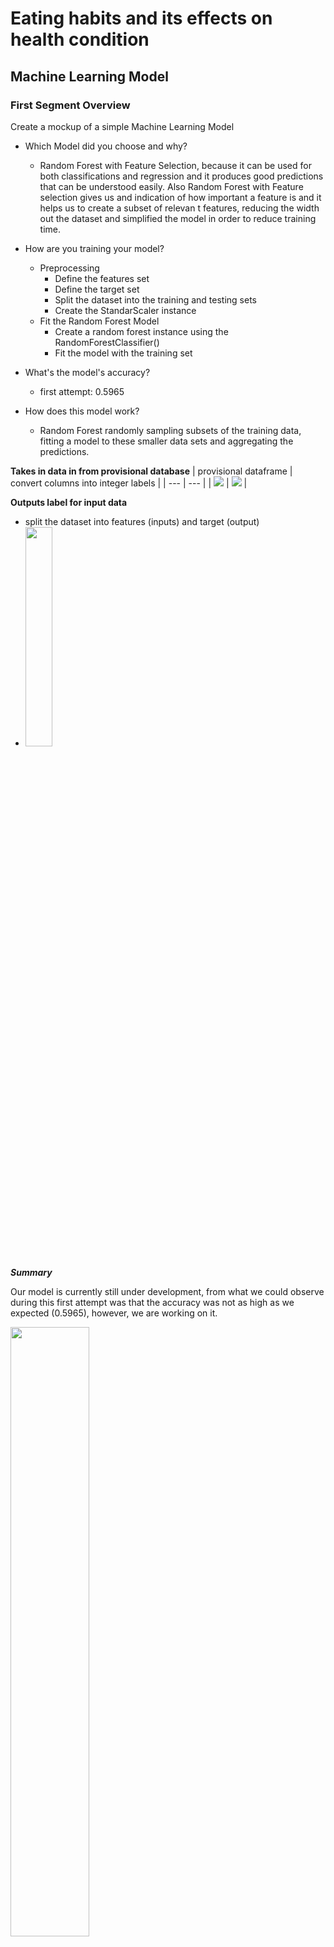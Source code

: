 # Eating habits and its effects on health condition
## Machine Learning Model

### First Segment Overview
Create a mockup of a simple Machine Learning Model

- Which Model did you choose and why?
    - Random Forest with Feature Selection, because it can be used for both classifications and regression and it produces good predictions that can be understood easily. Also Random Forest with Feature selection gives us and indication of how important a feature is and it helps us to create a subset of relevan t features, reducing the width out the dataset and simplified the model in order to reduce training time.

- How are you training your model?
    - Preprocessing
        - Define the features set
        - Define the target set
        - Split the dataset into the training and testing sets
        - Create the StandarScaler instance
    - Fit the Random Forest Model
        - Create a random forest instance using the RandomForestClassifier()
        - Fit the model with the training set

- What's the model's accuracy?
    - first attempt: 0.5965

- How does this model work?
    - Random Forest randomly sampling subsets of the training data, fitting a model to these smaller data sets and aggregating the predictions.


**Takes in data in from provisional database**
| provisional dataframe | convert columns into integer labels |
| --- | --- |
| <img src="/Resources/s1_provisionalDB-1.png"> | <img src="/Resources/s1_provisionalDB-2.png"> | 

**Outputs label for input data**
- split the dataset into features (inputs) and target (output)
- <img src="/Resources/s1-OutputLabel-inputData.png" width="30%" height="30%">

***Summary***

Our model is currently still under development, from what we could observe during this first attempt was that the accuracy was not as high as we expected (0.5965), however, we are working on it. 

<img src="/Resources/s1_modelEvaluation.png" width="50%" height="50%">

To calculate the feature importance, we are using *feature_importances_attribute* and this allows us to observe which features have the most impact on decision.

<img src="/Resources/s1_features.png" width="40%" height="40%">
    
The following image shows a comparison of the first ten output results of the prediction model against the real ones.

<img src="/Resources/s1_Labels.png" width="10%" height="10%">

As can be seen, the target is not a binary output, which is why we continue reading about decision trees and random forest in order to improve the model.

### Second Segment Overview 
Machine Learning: Random Forest with Feature Selection
- What is the model's accuracy?
    - second attempt: 0.8504
     
- If there are statistics involved, what stats are being included in analysis and why?
    - Logist regression, It is used for predicting the categorical dependent variable using a given set of independent variables 

**Connecting to AWS RDS with SQL Alchemy**
| python (aws + sqlalchemy + join) | dataframe | 
| --- | --- |
| <img src="/Resources/s2_DB-2.png"> | <img src="/Resources/s2_DB-3.png"> |

- Description of preliminary data preprocessing
    - drop missing data *df = df.dropna()*
    
- Description of preliminary feature engineering and preliminary feature selection, including their decision-making process
    - feature selection: *gender, age, family_history_with_overweight, favc, fcvc, ncp, caec, smoke, ch20, scc, faf, tue, calc, mtrans*
    - id(pk's), weight and height were eliminated, since it is intended to determine obesity levels based on eating habits and physical condition.
    
- Description of how data was split into training and testing sets
<img src="/Resources/s2_splitData.png" width="40%" height="40%">
    
- Explanation of model choice, including limitations and benefits
    - The random forest algorithm produces good predictions that can be understood easily and it provides a higher level of accuracy in predicting outcomes over the decision tree algorithm. The main limitation of random forest is that a large number of trees can make the algorithm too slow and ineffective for real-time predictions

- Model Evaluation (second attempt)
<img src="/Resources/s2_modelEvaluation.png" width="40%" height="40%">


### Four Segment Overview 
- What is the model's accuracy?
    - four attempt: 0.8560
    - feature selection based on importance weights: 0.7803

- Random Forest - Model Evaluation
<img src="/Resources/s4_modelEvaluation.png" width="40%" height="40%">

In summary this random forest model is good at classifying the weight ranges (BMI levels) of each person based on its eating and physical habits because the model's accuracy, 0.856, and F1 score values are high.


- Random Forest with Feature Selection - Model Evaluation

| *feature selection based on importance weights* | *Model Evaluation* |
| --- | --- |
| <img src="/Resources/s4_features.png"> | <img src="/Resources/s4_modelEvaluation_FS.png"> 

It can be seen that the most relevant habits are Age, Frequency of consumption of vegetables (FCVC), Number of main meals (NCP) and Physical activity frequency (FAF),

In order to improve the model, the features of lower rank were dropped, however, there were no improvements in the accuracy of the model.

